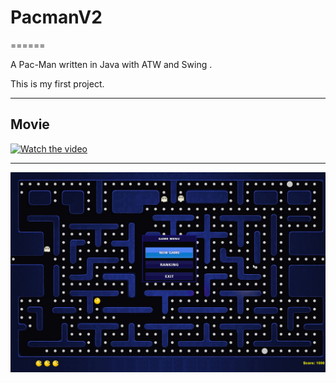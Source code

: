 # PacmanV2
======

A Pac-Man written in Java with ATW and Swing .

This is my first project.


------------

Movie
--------

[![Watch the video](https://im3.ezgif.com/tmp/ezgif-3-2d99b7276aa6.gif)](https://www.youtube.com/watch?v=w90XKe0dJ6Y)

----------


![screenshot](pacman2.jpg)

